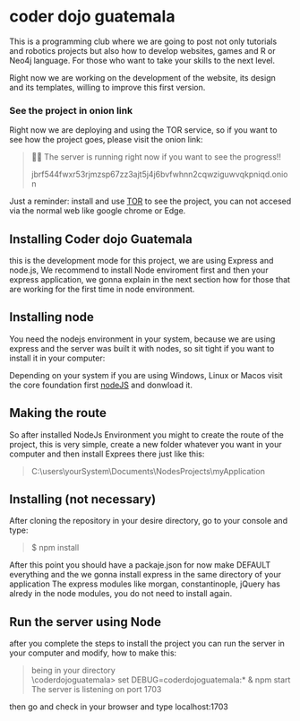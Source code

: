 # coder dojo guatemala
This is a programming club where we are going to post not only tutorials and robotics projects but also how to develop websites, games and R or Neo4j language. For those who want to take your skills to the next level.

Right now we are working on the development of the website, its design and its templates, willing to improve this first version.

### See the project in onion link
Right now we are deploying and using the TOR service, so if you want to see how the project goes, please visit the onion link: 
  > 👨‍💻 The server is running right now if you want to see the progress!!
  >
  > jbrf544fwxr53rjmzsp67zz3ajt5j4j6bvfwhnn2cqwziguwvqkpniqd.onion
  
Just a reminder: install and use [TOR](https://www.torproject.org/ "Browse Privately. Explore Freely") to see the project, you can not accesed via the normal web like google chrome or Edge.
  

## Installing Coder dojo Guatemala
this is the development mode for this project, we are using Express and node.js, We recommend to install Node enviroment first and then your express application, we gonna explain in the next section how for those that are working for the first time in node environment.

## Installing node
You need the nodejs environment in your system, because we are using express and the server was built it with nodes, so sit tight if you want to install it in your computer:

Depending on your system if you are using Windows, Linux or Macos visit the core foundation first [nodeJS](https://nodejs.org/en/download/) and donwload it.

## Making the route
So after installed NodeJs Environment you might to create the route of the project, this is very simple, create a new folder whatever you want in your computer and then install Exprees there just like this:
  > C:\users\yourSystem\Documents\NodesProjects\myApplication
  
## Installing (not necessary)
After cloning the repository in your desire directory, go to your console and type:
  > $ npm install <br>

After this point you should have a packaje.json for now make DEFAULT everything and the we gonna install express in the same directory of your application
The express modules like morgan, constantinople, jQuery has alredy in the node modules, you do not need to install again.

## Run the server using Node
after you complete the steps to install the project you can run the server in your computer and modify, how to make this:
  > being in your directory <br>
  > \coderdojoguatemala> set DEBUG=coderdojoguatemala:* & npm start <br>
  > The server is listening on port 1703 <br>
  
then go and check in your browser and type localhost:1703 
